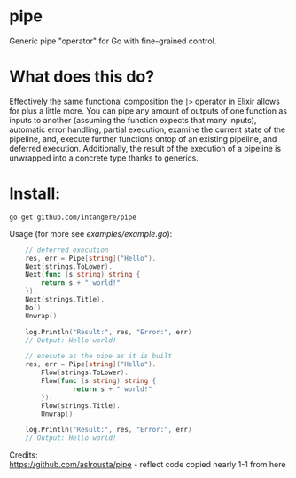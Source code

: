 # pipe
Generic pipe "operator" for Go with fine-grained control.

# What does this do?    
Effectively the same functional composition the `|>` operator in Elixir allows for plus a little more. You can pipe any amount of outputs of one function as inputs to another (assuming the function expects that many inputs), automatic error handling, partial execution, examine the current state of the pipeline, and, execute further functions ontop of an existing pipeline, and deferred execution. Additionally, the result of the execution of a pipeline is unwrapped into a concrete type thanks to generics.

# Install: 
```` 
go get github.com/intangere/pipe 
````    
Usage (for more see *examples/example.go*): 
````go
    // deferred execution
    res, err = Pipe[string]("Hello").
	Next(strings.ToLower).
	Next(func (s string) string {
		return s + " world!"
	}).
	Next(strings.Title).
    Do().
	Unwrap()

    log.Println("Result:", res, "Error:", err)
    // Output: Hello world!

    // execute as the pipe as it is built
    res, err = Pipe[string]("Hello").
        Flow(strings.ToLower).
        Flow(func (s string) string {
                return s + " world!"
        }).
        Flow(strings.Title).
        Unwrap()

    log.Println("Result:", res, "Error:", err)
    // Output: Hello world!

````
Credits:   
https://github.com/aslrousta/pipe - reflect code copied nearly 1-1 from here
